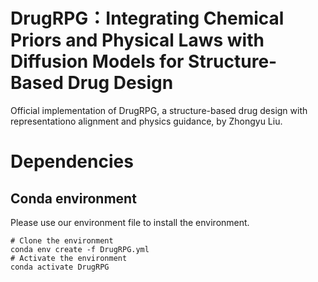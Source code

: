 # DrugRPG：Integrating Chemical Priors and Physical Laws with Diffusion Models for Structure-Based Drug Design
Official implementation of DrugRPG, a structure-based drug design with representationo alignment and physics guidance, by Zhongyu Liu.

# Dependencies
## Conda environment
Please use our environment file to install the environment.
```
# Clone the environment
conda env create -f DrugRPG.yml
# Activate the environment
conda activate DrugRPG
```
